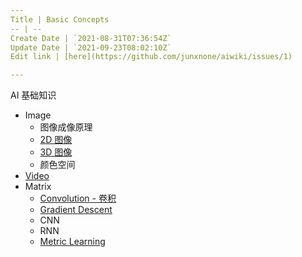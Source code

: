 ```yaml
---
Title | Basic Concepts
-- | --
Create Date | `2021-08-31T07:36:54Z`
Update Date | `2021-09-23T08:02:10Z`
Edit link | [here](https://github.com/junxnone/aiwiki/issues/1)

---
```

AI  基础知识

- Image
  - 图像成像原理
  - [2D 图像](./2D_Images)
  - [3D 图像](./3D_images)
  - 颜色空间
- [Video](./Video)
- Matrix
  - [Convolution - 卷积](/Convolution_Summary.md)
  - [Gradient Descent](https://github.com/junxnone/ml/issues/89)
  - CNN
  - RNN
  - [Metric Learning](https://github.com/junxnone/tech-io/issues/610)

